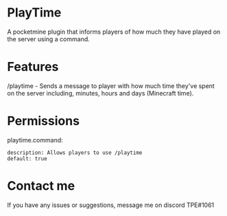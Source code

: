 # PlayTime
A pocketmine plugin that informs players of how much they have played on the server using a command.

# Features
/playtime - Sends a message to player with how much time they've spent on the server including, minutes, hours and days (Minecraft time).

# Permissions
playtime.command: 

    description: Allows players to use /playtime
    default: true
  
# Contact me
If you have any issues or suggestions, message me on discord TPE#1061
    
